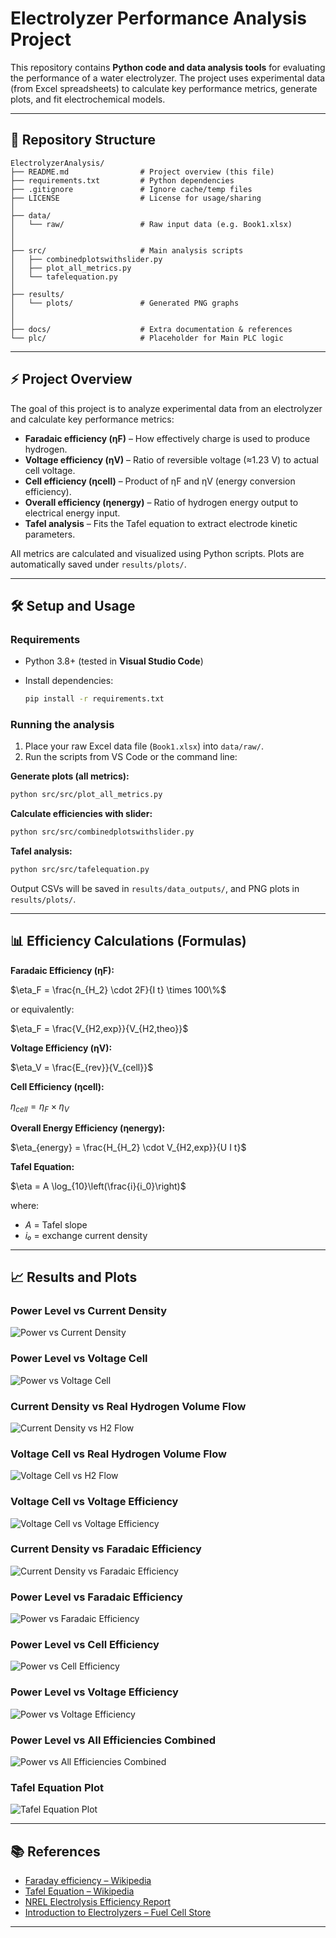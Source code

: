 # Electrolyzer Performance Analysis Project

This repository contains **Python code and data analysis tools** for evaluating the performance of a water electrolyzer. The project uses experimental data (from Excel spreadsheets) to calculate key performance metrics, generate plots, and fit electrochemical models.

---

## 📂 Repository Structure

```
ElectrolyzerAnalysis/
├── README.md                # Project overview (this file)
├── requirements.txt         # Python dependencies
├── .gitignore               # Ignore cache/temp files
├── LICENSE                  # License for usage/sharing
│
├── data/
│   └── raw/                 # Raw input data (e.g. Book1.xlsx)
│  
│
├── src/                     # Main analysis scripts
│   ├── combinedplotswithslider.py
│   ├── plot_all_metrics.py
│   └── tafelequation.py
│
├── results/
│   └── plots/               # Generated PNG graphs
│  
│
├── docs/                    # Extra documentation & references
└── plc/                     # Placeholder for Main PLC logic
```

---

## ⚡ Project Overview

The goal of this project is to analyze experimental data from an electrolyzer and calculate key performance metrics:

* **Faradaic efficiency (ηF)** – How effectively charge is used to produce hydrogen.
* **Voltage efficiency (ηV)** – Ratio of reversible voltage (≈1.23 V) to actual cell voltage.
* **Cell efficiency (ηcell)** – Product of ηF and ηV (energy conversion efficiency).
* **Overall efficiency (ηenergy)** – Ratio of hydrogen energy output to electrical energy input.
* **Tafel analysis** – Fits the Tafel equation to extract electrode kinetic parameters.

All metrics are calculated and visualized using Python scripts. Plots are automatically saved under `results/plots/`.

---

## 🛠️ Setup and Usage

### Requirements

* Python 3.8+ (tested in **Visual Studio Code**)
* Install dependencies:

  ```bash
  pip install -r requirements.txt
  ```

### Running the analysis

1. Place your raw Excel data file (`Book1.xlsx`) into `data/raw/`.
2. Run the scripts from VS Code or the command line:


**Generate plots (all metrics):**

```bash
python src/src/plot_all_metrics.py
```

**Calculate efficiencies with slider:**

```bash
python src/src/combinedplotswithslider.py
```


**Tafel analysis:**

```bash
python src/src/tafelequation.py
```

Output CSVs will be saved in `results/data_outputs/`, and PNG plots in `results/plots/`.

---

## 📊 Efficiency Calculations (Formulas)

**Faradaic Efficiency (ηF):**

$\eta_F = \frac{n_{H_2} \cdot 2F}{I t} \times 100\%$

or equivalently:

$\eta_F = \frac{V_{H2,exp}}{V_{H2,theo}}$

**Voltage Efficiency (ηV):**

$\eta_V = \frac{E_{rev}}{V_{cell}}$

**Cell Efficiency (ηcell):**

$\eta_{cell} = \eta_F \times \eta_V$

**Overall Energy Efficiency (ηenergy):**

$\eta_{energy} = \frac{H_{H_2} \cdot V_{H2,exp}}{U I t}$

**Tafel Equation:**

$\eta = A \log_{10}\left(\frac{i}{i_0}\right)$

where:

* *A* = Tafel slope
* *i₀* = exchange current density

---

## 📈 Results and Plots

### Power Level vs Current Density

![Power vs Current Density](results/plots/power_vs_current_density.png)

### Power Level vs Voltage Cell

![Power vs Voltage Cell](results/plots/power_vs_voltage_cell.png)

### Current Density vs Real Hydrogen Volume Flow

![Current Density vs H2 Flow](results/plots/current_density_vs_h2_flow.png)

### Voltage Cell vs Real Hydrogen Volume Flow

![Voltage Cell vs H2 Flow](results/plots/voltage_cell_vs_h2_flow.png)

### Voltage Cell vs Voltage Efficiency

![Voltage Cell vs Voltage Efficiency](results/plots/voltage_cell_vs_voltage_eff.png)

### Current Density vs Faradaic Efficiency

![Current Density vs Faradaic Efficiency](results/plots/current_density_vs_faraday_eff.png)

### Power Level vs Faradaic Efficiency

![Power vs Faradaic Efficiency](results/plots/power_vs_faraday_eff.png)

### Power Level vs Cell Efficiency

![Power vs Cell Efficiency](results/plots/power_vs_cell_eff.png)

### Power Level vs Voltage Efficiency

![Power vs Voltage Efficiency](results/plots/power_vs_voltage_eff.png)

### Power Level vs All Efficiencies Combined

![Power vs All Efficiencies Combined](results/plots/power_vs_all_eff.png)

### Tafel Equation Plot

![Tafel Equation Plot](results/plots/tafel_plot.png)



---

## 📚 References

* [Faraday efficiency – Wikipedia](https://en.wikipedia.org/wiki/Faraday_efficiency)
* [Tafel Equation – Wikipedia](https://en.wikipedia.org/wiki/Tafel_equation)
* [NREL Electrolysis Efficiency Report](https://docs.nrel.gov/docs/fy10osti/47302.pdf)
* [Introduction to Electrolyzers – Fuel Cell Store](https://www.fuelcellstore.com/blog-section/introduction-to-electrolyzers)

---
